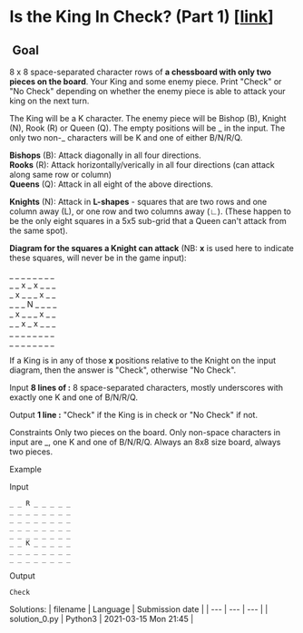 # Is the King In Check? (Part 1) \[[link](https://www.codingame.com/training/easy/is-the-king-in-check-part-1)\]


 Goal
-----


8 x 8 space-separated character rows of **a chessboard with only two pieces on the board**. Your King and some enemy piece. Print "Check" or "No Check" depending on whether the enemy piece is able to attack your king on the next turn.  
  
The King will be a K character. The enemy piece will be Bishop (B), Knight (N), Rook (R) or Queen (Q). The empty positions will be \_ in the input. The only two non-\_ characters will be K and one of either B/N/R/Q.  
  
**Bishops** (B): Attack diagonally in all four directions.  
**Rooks** (R): Attack horizontally/verically in all four directions (can attack along same row or column)  
**Queens** (Q): Attack in all eight of the above directions.  
  
**Knights** (N): Attack in **L-shapes** - squares that are two rows and one column away (L), or one row and two columns away (∟). (These happen to be the only eight squares in a 5x5 sub-grid that a Queen can't attack from the same spot).  
  
**Diagram for the squares a Knight can attack** (NB: **x** is used here to indicate these squares, will never be in the game input):  
  
\_ \_ \_ \_ \_ \_ \_ \_  
\_ \_ x \_ x \_ \_ \_  
\_ x \_ \_ \_ x \_ \_  
\_ \_ \_ N \_ \_ \_ \_  
\_ x \_ \_ \_ x \_ \_  
\_ \_ x \_ x \_ \_ \_  
\_ \_ \_ \_ \_ \_ \_ \_  
\_ \_ \_ \_ \_ \_ \_ \_  
  
If a King is in any of those **x** positions relative to the Knight on the input diagram, then the answer is "Check", otherwise "No Check".



Input
**8 lines of :** 8 space-separated characters, mostly underscores with exactly one K and one of B/N/R/Q.


Output
**1 line :** "Check" if the King is in check or "No Check" if not.


Constraints
Only two pieces on the board. Only non-space characters in input are \_, one K and one of B/N/R/Q. Always an 8x8 size board, always two pieces.


Example


Input

```
_ _ R _ _ _ _ _
_ _ _ _ _ _ _ _
_ _ _ _ _ _ _ _
_ _ _ _ _ _ _ _
_ _ _ _ _ _ _ _
_ _ K _ _ _ _ _
_ _ _ _ _ _ _ _
_ _ _ _ _ _ _ _
```



Output

```
Check
```





Solutions:
| filename | Language | Submission date |
| --- | --- | --- |
| solution_0.py | Python3 | 2021-03-15 Mon 21:45 |
